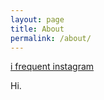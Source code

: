 ```yaml
---
layout: page
title: About
permalink: /about/
---
```


<a class="twitter-follow-button"
  href="https://www.instagram.com/christacaggiano/"
  data-show-count="true"
  data-size="large">
i frequent instagram 
</a>

Hi. 